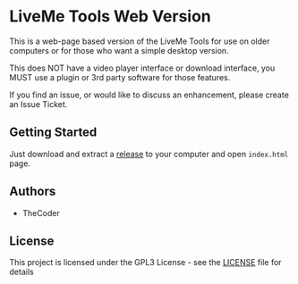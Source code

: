 # LiveMe Tools Web Version

This is a web-page based version of the LiveMe Tools for use on older computers or for those who want a simple desktop version.

This does NOT have a video player interface or download interface, you MUST use a plugin or 3rd party software for those features.

If you find an issue, or would like to discuss an enhancement, please create an Issue Ticket.

## Getting Started

Just download and extract a [release](releases/latest) to your computer and open ```index.html``` page.

## Authors

* TheCoder

## License

This project is licensed under the GPL3 License - see the [LICENSE](LICENSE) 
file for details
